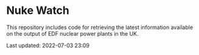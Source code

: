 # Nuke Watch

This repository includes code for retrieving the latest information available on the output of EDF nuclear power plants in the UK.

Last updated: 2022-07-03 23:09